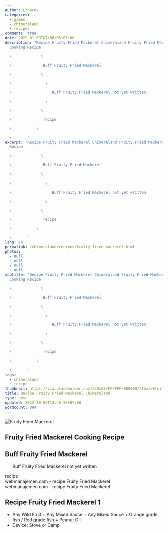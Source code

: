 ```yaml
---
author: L3n4r0x
categories:
  - games
  - chimeraland
  - recipes
comments: true
date: 2022-01-09T07:56:03+07:00
description: "Recipe Fruity Fried Mackerel Chimeraland Fruity Fried Mackerel
  Cooking Recipe

  \             \ 

  \              Buff Fruity Fried Mackerel

  \             \ 

  \               \ 

  \                  Buff Fruity Fried Mackerel not yet written

  \               \ 

  \             \ 

  \              recipe

  \           \ 

  \       "
excerpt: "Recipe Fruity Fried Mackerel Chimeraland Fruity Fried Mackerel Cooking
  Recipe

  \             \ 

  \              Buff Fruity Fried Mackerel

  \             \ 

  \               \ 

  \                  Buff Fruity Fried Mackerel not yet written

  \               \ 

  \             \ 

  \              recipe

  \           \ 

  \       "
lang: en
permalink: /chimeraland/recipes/fruity-fried-mackerel.html
photos:
  - null
  - null
  - null
  - null
subtitle: "Recipe Fruity Fried Mackerel Chimeraland Fruity Fried Mackerel
  Cooking Recipe

  \             \ 

  \              Buff Fruity Fried Mackerel

  \             \ 

  \               \ 

  \                  Buff Fruity Fried Mackerel not yet written

  \               \ 

  \             \ 

  \              recipe

  \           \ 

  \       "
tags:
  - chimeraland
  - recipe
thumbnail: https://via.placeholder.com/550x50/FFFFFF/000000/?text=Fruity Fried Mackerel
title: Recipe Fruity Fried Mackerel Chimeraland
type: post
updated: 2022-10-05T14:46:56+07:00
wordcount: 884
---
```


<link
  rel="stylesheet"
  href="https://rawcdn.githack.com/dimaslanjaka/Web-Manajemen/870a349/css/bootstrap-5-3-0-alpha3-wrapper.css"
/>
<section id="bootstrap-wrapper">
  <div data-bs-theme="dark">
    <div class="card mb-2">
      <div class="card-body">
        <div class="row g-0">
          <div class="col-sm-4 position-relative mb-2">
            <img
              src="https://via.placeholder.com/600"
              class="card-img fit-cover w-100 h-100"
              alt="Fruity Fried Mackerel"
              data-fancybox="true"
            />
          </div>
          <div class="col-sm-8 mb-2">
            <div class="card-body">
              <div class="d-flex flex-row align-items-center mb-3">
                <h2 class="fs-5">Fruity Fried Mackerel Cooking Recipe</h2>
              </div>
              <h2 class="card-title fs-5">Buff Fruity Fried Mackerel</h2>
              <div class="card-text">
                <ul>
                  Buff Fruity Fried Mackerel not yet written
                </ul>
              </div>
              <span class="badge rounded-pill">recipe</span>
            </div>
            <div class="card-footer text-end text-muted mt-auto">
              webmanajemen.com - recipe Fruity Fried Mackerel
            </div>
          </div>
        </div>
      </div>
      <div class="card-footer text-end text-muted">
        webmanajemen.com - recipe Fruity Fried Mackerel
      </div>
    </div>
    <div class="row mb-2">
      <div class="col-12 col-lg-6 recipe-item mb-2">
        <div class="card">
          <div class="card-body">
            <h2 class="card-title fs-5">Recipe Fruity Fried Mackerel 1</h2>
            <div class="card-text">
              <ul>
                <li>
                  Any Wild Fruit<span> + </span>Any Mixed Sauce<span> + </span
                  >Any Mixed Sauce<span> + </span>Orange grade fish<span>
                    / </span
                  >Red grade fish<span> + </span>Peanut Oil
                </li>
                <li>Device: Stove or Camp</li>
              </ul>
            </div>
          </div>
        </div>
      </div>
    </div>
  </div>
</section>